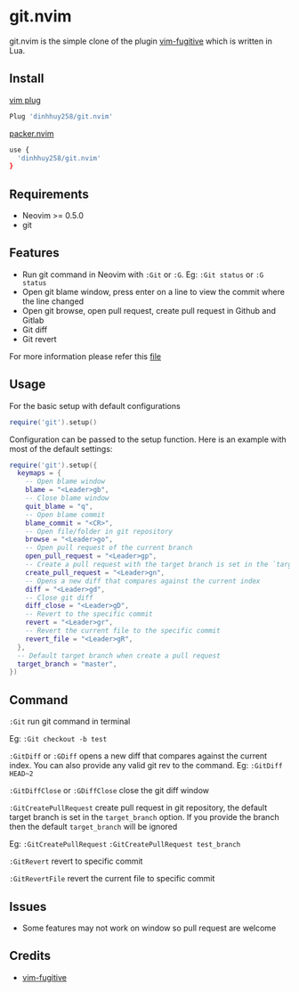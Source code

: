 # git.nvim

git.nvim is the simple clone of the plugin [vim-fugitive](https://github.com/tpope/vim-fugitive) which is written in Lua.

## Install

[vim plug](https://github.com/junegunn/vim-plug)

```sh
Plug 'dinhhuy258/git.nvim'
```

[packer.nvim](https://github.com/wbthomason/packer.nvim)

```sh
use {
  'dinhhuy258/git.nvim'
}
```

## Requirements

- Neovim >= 0.5.0
- git

## Features

- Run git command in Neovim with `:Git` or `:G`. Eg: `:Git status` or `:G status`
- Open git blame window, press enter on a line to view the commit where the line changed
- Open git browse, open pull request, create pull request in Github and Gitlab
- Git diff
- Git revert

For more information please refer this [file](https://github.com/dinhhuy258/git.nvim/blob/main/lua/git.lua)

## Usage

For the basic setup with default configurations

```lua
require('git').setup()
```

Configuration can be passed to the setup function. Here is an example with most of the default settings:

```lua
require('git').setup({
  keymaps = {
    -- Open blame window
    blame = "<Leader>gb",
    -- Close blame window
    quit_blame = "q",
    -- Open blame commit
    blame_commit = "<CR>",
    -- Open file/folder in git repository
    browse = "<Leader>go",
    -- Open pull request of the current branch
    open_pull_request = "<Leader>gp",
    -- Create a pull request with the target branch is set in the `target_branch` option
    create_pull_request = "<Leader>gn",
    -- Opens a new diff that compares against the current index
    diff = "<Leader>gd",
    -- Close git diff
    diff_close = "<Leader>gD",
    -- Revert to the specific commit
    revert = "<Leader>gr",
    -- Revert the current file to the specific commit
    revert_file = "<Leader>gR",
  },
  -- Default target branch when create a pull request
  target_branch = "master",
})

```

## Command

`:Git` run git command in terminal

Eg: 
`:Git checkout -b test`

`:GitDiff` or `:GDiff` opens a new diff that compares against the current index. You can also provide any valid git rev to the command. Eg: `:GitDiff HEAD~2`

`:GitDiffClose` or `:GDiffClose` close the git diff window

`:GitCreatePullRequest` create pull request in git repository, the default target branch is set in the `target_branch` option. If you provide the branch then the default `target_branch` will be ignored

Eg: 
`:GitCreatePullRequest`
`:GitCreatePullRequest test_branch`

`:GitRevert` revert to specific commit

`:GitRevertFile` revert the current file to specific commit

## Issues

- Some features may not work on window so pull request are welcome

## Credits

- [vim-fugitive](https://github.com/tpope/vim-fugitive)
